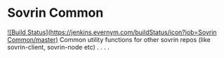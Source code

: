 # Sovrin Common
[![Build Status](https://jenkins.evernym.com/buildStatus/icon?job=Sovrin Common/master)](https://jenkins.evernym.com/view/Core/job/Sovrin%20Common/job/master/)
Common utility functions for other sovrin repos (like sovrin-client, sovrin-node etc)
.
.
.
.
